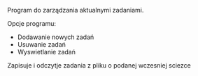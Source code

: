 Program do zarządzania aktualnymi zadaniami.

Opcje programu:
- Dodawanie nowych zadań
- Usuwanie zadań 
- Wyswietlanie zadań

Zapisuje i odczytje zadania z pliku o podanej wczesniej sciezce
